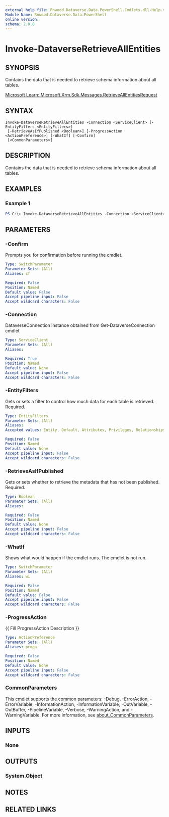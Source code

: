 ```yaml
---
external help file: Rnwood.Dataverse.Data.PowerShell.Cmdlets.dll-Help.xml
Module Name: Rnwood.Dataverse.Data.PowerShell
online version:
schema: 2.0.0
---
```


# Invoke-DataverseRetrieveAllEntities

## SYNOPSIS
Contains the data that is needed to retrieve schema information about all tables.

[Microsoft Learn: Microsoft.Xrm.Sdk.Messages.RetrieveAllEntitiesRequest](https://learn.microsoft.com/dotnet/api/Microsoft.Xrm.Sdk.Messages.RetrieveAllEntitiesRequest)

## SYNTAX

```
Invoke-DataverseRetrieveAllEntities -Connection <ServiceClient> [-EntityFilters <EntityFilters>]
 [-RetrieveAsIfPublished <Boolean>] [-ProgressAction <ActionPreference>] [-WhatIf] [-Confirm]
 [<CommonParameters>]
```

## DESCRIPTION
Contains the data that is needed to retrieve schema information about all tables.

## EXAMPLES

### Example 1
```powershell
PS C:\> Invoke-DataverseRetrieveAllEntities -Connection <ServiceClient> -EntityFilters <EntityFilters> -RetrieveAsIfPublished <Boolean>
```

## PARAMETERS

### -Confirm
Prompts you for confirmation before running the cmdlet.

```yaml
Type: SwitchParameter
Parameter Sets: (All)
Aliases: cf

Required: False
Position: Named
Default value: False
Accept pipeline input: False
Accept wildcard characters: False
```

### -Connection
DataverseConnection instance obtained from Get-DataverseConnection cmdlet

```yaml
Type: ServiceClient
Parameter Sets: (All)
Aliases:

Required: True
Position: Named
Default value: None
Accept pipeline input: False
Accept wildcard characters: False
```

### -EntityFilters
Gets or sets a filter to control how much data for each table is retrieved. Required.

```yaml
Type: EntityFilters
Parameter Sets: (All)
Aliases:
Accepted values: Entity, Default, Attributes, Privileges, Relationships, All

Required: False
Position: Named
Default value: None
Accept pipeline input: False
Accept wildcard characters: False
```

### -RetrieveAsIfPublished
Gets or sets whether to retrieve the metadata that has not been published. Required.

```yaml
Type: Boolean
Parameter Sets: (All)
Aliases:

Required: False
Position: Named
Default value: None
Accept pipeline input: False
Accept wildcard characters: False
```

### -WhatIf
Shows what would happen if the cmdlet runs. The cmdlet is not run.

```yaml
Type: SwitchParameter
Parameter Sets: (All)
Aliases: wi

Required: False
Position: Named
Default value: False
Accept pipeline input: False
Accept wildcard characters: False
```

### -ProgressAction
{{ Fill ProgressAction Description }}

```yaml
Type: ActionPreference
Parameter Sets: (All)
Aliases: proga

Required: False
Position: Named
Default value: None
Accept pipeline input: False
Accept wildcard characters: False
```

### CommonParameters
This cmdlet supports the common parameters: -Debug, -ErrorAction, -ErrorVariable, -InformationAction, -InformationVariable, -OutVariable, -OutBuffer, -PipelineVariable, -Verbose, -WarningAction, and -WarningVariable. For more information, see [about_CommonParameters](http://go.microsoft.com/fwlink/?LinkID=113216).

## INPUTS

### None
## OUTPUTS

### System.Object
## NOTES

## RELATED LINKS
